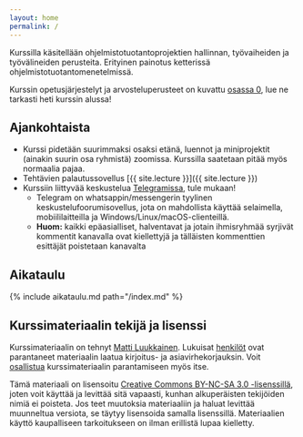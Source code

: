 ```yaml
---
layout: home
permalink: /
---
```


Kurssilla käsitellään ohjelmistotuotantoprojektien hallinnan, työvaiheiden ja työvälineiden perusteita. Erityinen
painotus ketterissä ohjelmistotuotantomenetelmissä.

Kurssin opetusjärjestelyt ja arvosteluperusteet on kuvattu [osassa 0](/osa0), lue ne tarkasti heti kurssin alussa!

## Ajankohtaista

- Kurssi pidetään suurimmaksi osaksi etänä, luennot ja miniprojektit (ainakin suurin osa ryhmistä) zoomissa. Kurssilla saatetaan pitää myös normaalia pajaa. 
- Tehtävien palautussovellus [{{ site.lecture }}]({{ site.lecture }})
- Kurssiin liittyvää keskustelua [Telegramissa](https://telegram.me/ohjelmistotuotanto), tule mukaan!
  - Telegram on whatsappin/messengerin tyylinen keskustelufoorumisovellus, jota on mahdollista käyttää selaimella, mobiililaitteilla ja Windows/Linux/macOS-clienteillä. 
  - **Huom:** kaikki epäasialliset, halventavat ja jotain ihmisryhmää syrjivät kommentit kanavalla ovat kiellettyjä ja tälläisten kommenttien esittäjät poistetaan kanavalta

## Aikataulu

{% include aikataulu.md path="/index.md" %}

## Kurssimateriaalin tekijä ja lisenssi

Kurssimateriaalin on tehnyt <a href='https://github.com/mluukkai'>Matti Luukkainen</a>. Lukuisat <a href='https://github.com/ohjelmistotuotanto-hy/ohjelmistotuotanto-hy.github.io/graphs/contributors'>henkilöt</a> ovat parantaneet materiaalin laatua kirjoitus- ja asiavirhekorjauksin. Voit
<a href='/osa0#typoja-materiaalissa'>osallistua</a> kurssimateriaalin parantamiseen myös itse.

Tämä materiaali on lisensoitu <a rel="license" href="http://creativecommons.org/licenses/by-nc-sa/3.0/">Creative Commons BY-NC-SA 3.0 -lisenssillä</a>, joten voit käyttää ja levittää sitä vapaasti, kunhan alkuperäisten tekijöiden nimiä ei poisteta. Jos teet muutoksia materiaaliin ja haluat levittää muunneltua versiota, se täytyy lisensoida samalla lisenssillä. Materiaalien käyttö kaupalliseen tarkoitukseen on ilman erillistä lupaa kielletty. 